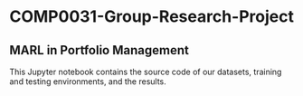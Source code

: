 # COMP0031-Group-Research-Project

## MARL in Portfolio Management

This Jupyter notebook contains the source code of our datasets, training and testing environments, and the results. 
